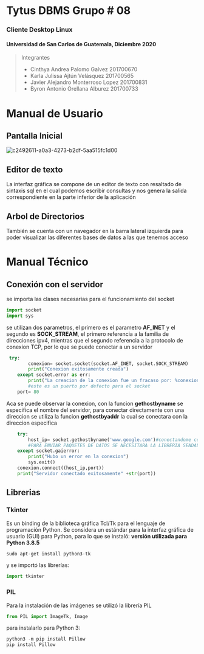 # Tytus DBMS Grupo # 08
### Cliente Desktop Linux
#### Universidad de San Carlos de Guatemala, Diciembre 2020
> Integrantes
> - Cinthya Andrea Palomo Galvez 201700670
> - Karla Julissa Ajtún Velásquez 201700565
> - Javier Alejandro Monterroso Lopez 201700831
> - Byron Antonio Orellana Alburez 201700733

# Manual de Usuario
## Pantalla Inicial
![c2492611-a0a3-4273-b2df-5aa515fc1d00](https://user-images.githubusercontent.com/14981793/102703838-cfb13b80-4239-11eb-9598-1197413e8c70.jpg)
## Editor de texto
La interfaz gráfica se compone de un editor de texto con resaltado de sintaxis sql en el cual podemos escribir consultas y nos genera la salida correspondiente en la parte inferior de la aplicación
## Arbol de Directorios
También se cuenta con un navegador en la barra lateral izquierda para poder visualizar las diferentes bases de datos a las que tenemos acceso

# Manual Técnico 
## Conexión con el servidor
se importa las clases necesarias para el funcionamiento del socket
```python
import socket
import sys
```
se utilizan dos parametros, el primero es el parametro **AF_INET** y el segundo es **SOCK_STREAM**, el primero referencia a la familia de direcciones ipv4, mientras que el segundo referencia a la protocolo de conexion TCP, por lo que se puede conectar a un servidor

```python
 try:
        conexion= socket.socket(socket.AF_INET, socket.SOCK_STREAM)
        print("Conexion exitosamente creada")
    except socket.error as err:
        print("La creacion de la conexion fue un fracaso por: %conexion" %(err))
        #este es un puerto por defecto para el socket
    port= 80
```
Aca se puede observar la conexion, con la funcion **gethostbyname** se especifica el nombre del servidor, para conectar directamente con una direccion se utiliza la funcion **gethostbyaddr** la cual se conectara con la direccion especifica
```python
    try:
        host_ip= socket.gethostbyname('www.google.com')#conectandome con el servidor
        #PARA ENVIAR PAQUETES DE DATOS SE NECESITARA LA LIBRERIA SENDALL
    except socket.gaierror:
        print("Hubo un error en la conexion")
        sys.exit()
    conexion.connect((host_ip,port))
    print("Servidor conectado exitosamente" +str(port))
```
## Librerias
### Tkinter
Es un binding de la biblioteca gráfica Tcl/Tk para el lenguaje de programación Python. Se considera un estándar para la interfaz gráfica de usuario (GUI) para Python, para lo que se instaló:
**versión utilizada para Python 3.8.5**
```python
sudo apt-get install python3-tk
```
y se importó las librerías:
```python
import tkinter
```
### PIL
Para la instalación de las imágenes se utilizó la librería PIL

```python
from PIL import ImageTk, Image
```
para instalarlo para Python 3:

```python
python3 -m pip install Pillow
pip install Pillow
```
